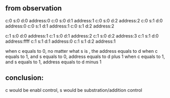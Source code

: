 ## from observation

c:0 s:0 d:0 address:0
c:0 s:0 d:1 address:1
c:0 s:0 d:2 address:2
c:0 s:1 d:0 address:0
c:0 s:1 d:1 address:1
c:0 s:1 d:2 address:2

c:1 s:0 d:0 address:1
c:1 s:0 d:1 address:2
c:1 s:0 d:2 address:3
c:1 s:1 d:0 address:ffff
c:1 s:1 d:1 address:0
c:1 s:1 d:2 address:1

when c equals to 0, no matter what s is , the address equals to d
when c equals to 1, and s equals to 0, address equals to d plus 1
when c equals to 1, and s equals to 1, address equals to d minus 1

## conclusion:
c would be enabl control, 
s would be substration/addition control

